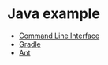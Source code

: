 Java example
============

* [Command Line Interface](cli.md)
* [Gradle](Gradle.md)
* [Ant](Ant.md)
